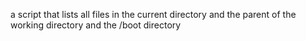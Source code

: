  a script that lists all files  in the current directory and the parent of the working directory and the /boot directory
